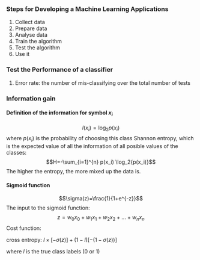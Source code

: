 ### Steps for Developing a Machine Learning Applications

1. Collect data
2. Prepare data
3. Analyse data
4. Train the algorithm
5. Test the algorithm
6. Use it

### Test the Performance of a classifier
1. Error rate: the number of mis-classifying over the total number of tests

### Information gain
#### Definition of the information for symbol $x_i$
$$l(x_i)=\log_{2}{p(x_i)}$$
where $p(x_i)$ is the probability of choosing this class
Shannon entropy, which is the expected value of all the information of all posible values of the classes:
$$H=-\sum_{i=1}^{n} p(x_i) \log_2{p(x_i)}$$
The higher the entropy, the more mixed up the data is.

#### Sigmoid function
$$\sigma(z)=\frac{1}{1+e^{-z}}$$
The input to the sigmoid function:
$$z=w_0x_0 + w_1x_1 + w_2x_2 + ... + w_nx_n$$
Cost function:

cross entropy: $l\times [-\sigma (z)] + (1-l)[-(1-\sigma (z))]$

where $l$ is the true class labels (0 or 1)